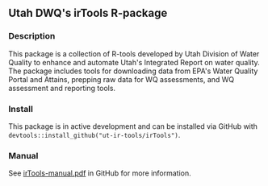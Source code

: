 ## Utah DWQ's irTools R-package

### Description
This package is a collection of R-tools developed by Utah Division of Water Quality to enhance and automate Utah's Integrated Report on water quality. The package includes tools for downloading data from EPA's Water Quality Portal and Attains, prepping raw data for WQ assessments, and WQ assessment and reporting tools.

### Install
This package is in active development and can be installed via GitHub with `devtools::install_github("ut-ir-tools/irTools")`.

### Manual
See [irTools-manual.pdf](https://github.com/ut-ir-tools/irTools/blob/master/irTools_0.0.0.9000.pdf) in GitHub for more information.
